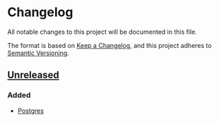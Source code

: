 # Changelog

All notable changes to this project will be documented in this file.

The format is based on [Keep a Changelog](https://keepachangelog.com/en/1.0.0/),
and this project adheres to [Semantic Versioning](https://semver.org/spec/v2.0.0.html).

## [Unreleased]

### Added

- [Postgres](https://www.postgresql.org/)

[unreleased]: https://github.com/ardentink/adr-api/compare/v0.1.0...HEAD
[0.1.0]: https://github.com/ardentink/adr-api/releases/tag/v0.1.0
